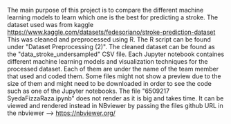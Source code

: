The main purpose of this project is to compare the different machine learning models to learn which one is the best for predicting a stroke.
The dataset used was from kaggle https://www.kaggle.com/datasets/fedesoriano/stroke-prediction-dataset
This was cleaned and preprocessed using R. The R script can be found under "Dataset Preprocessing (2)".
The cleaned dataset can be found as the "data_stroke_undersampled" CSV file.
Each Jupyter notebook containes different machine learning models and visualization techniques for the processed dataset.
Each of them are under the name of the team member that used and coded them.
Some files might not show a preview due to the size of them and might need to be downloaded in order to see the code such as one of the Jupyter notebooks. The file "6509217 SyedaFizzaRaza.ipynb" does not render as it is big and takes time. It can be viewed and rendered instead in NBviewer by passing the files github URL in the nbviewer -->  https://nbviewer.org/ 
